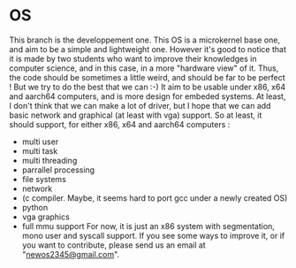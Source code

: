 # OS
This branch is the developpement one.
This OS is a microkernel base one, and aim to be a simple and lightweight one. However it's good to notice that it is made by two students who want to improve their knowledges in computer science, 
and in this case, in a more "hardware view" of it. Thus, the code should be sometimes a little weird, and should be far to be perfect !
But we try to do the best that we can :-)
It aim to be usable under x86, x64 and aarch64 computers, and is more design for embeded systems. At least, I don't think that we can make a lot of driver, but I hope that we can add basic network and graphical (at least with vga) support. So at least, it should support, for either x86, x64 and aarch64 computers :
- multi user
- multi task
- multi threading
- parrallel processing
- file systems
- network
- (c compiler. Maybe, it seems hard to port gcc under a newly created OS)
- python
- vga graphics
- full mmu support
For now, it is just an x86 system with segmentation, mono user and syscall support.
If you see some ways to improve it, or if you want to contribute, please send us an email at "newos2345@gmail.com".
